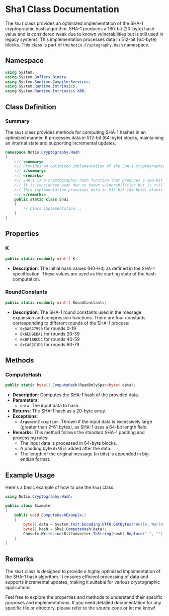 # Sha1 Class Documentation

The `Sha1` class provides an optimized implementation of the SHA-1 cryptographic hash algorithm. SHA-1 produces a 160-bit (20-byte) hash value and is considered weak due to known vulnerabilities but is still used in legacy systems. This implementation processes data in 512-bit (64-byte) blocks. This class is part of the `Notio.Cryptography.Hash` namespace.

## Namespace

```csharp
using System;
using System.Buffers.Binary;
using System.Runtime.CompilerServices;
using System.Runtime.Intrinsics;
using System.Runtime.Intrinsics.X86;
```

## Class Definition

### Summary

The `Sha1` class provides methods for computing SHA-1 hashes in an optimized manner. It processes data in 512-bit (64-byte) blocks, maintaining an internal state and supporting incremental updates.

```csharp
namespace Notio.Cryptography.Hash
{
    /// <summary>
    /// Provides an optimized implementation of the SHA-1 cryptographic hash algorithm.
    /// </summary>
    /// <remarks>
    /// SHA-1 is a cryptographic hash function that produces a 160-bit (20-byte) hash value.
    /// It is considered weak due to known vulnerabilities but is still used in legacy systems.
    /// This implementation processes data in 512-bit (64-byte) blocks.
    /// </remarks>
    public static class Sha1
    {
        // Class implementation...
    }
}
```

## Properties

### K

```csharp
public static readonly uint[] K;
```

- **Description**: The initial hash values (H0-H4) as defined in the SHA-1 specification. These values are used as the starting state of the hash computation.

### RoundConstants

```csharp
public static readonly uint[] RoundConstants;
```

- **Description**: The SHA-1 round constants used in the message expansion and compression functions. There are four constants corresponding to different rounds of the SHA-1 process:
  - `0x5A827999` for rounds 0-19
  - `0x6ED9EBA1` for rounds 20-39
  - `0x8F1BBCDC` for rounds 40-59
  - `0xCA62C1D6` for rounds 60-79

## Methods

### ComputeHash

```csharp
public static byte[] ComputeHash(ReadOnlySpan<byte> data);
```

- **Description**: Computes the SHA-1 hash of the provided data.
- **Parameters**:
  - `data`: The input data to hash.
- **Returns**: The SHA-1 hash as a 20-byte array.
- **Exceptions**:
  - `ArgumentException`: Thrown if the input data is excessively large (greater than 2^61 bytes), as SHA-1 uses a 64-bit length field.
- **Remarks**: This method follows the standard SHA-1 padding and processing rules:
  - The input data is processed in 64-byte blocks.
  - A padding byte `0x80` is added after the data.
  - The length of the original message (in bits) is appended in big-endian format.

## Example Usage

Here's a basic example of how to use the `Sha1` class:

```csharp
using Notio.Cryptography.Hash;

public class Example
{
    public void ComputeHashExample()
    {
        byte[] data = System.Text.Encoding.UTF8.GetBytes("Hello, World!");
        byte[] hash = Sha1.ComputeHash(data);
        Console.WriteLine(BitConverter.ToString(hash).Replace("-", "").ToLower());
    }
}
```

## Remarks

The `Sha1` class is designed to provide a highly optimized implementation of the SHA-1 hash algorithm. It ensures efficient processing of data and supports incremental updates, making it suitable for various cryptographic applications.

Feel free to explore the properties and methods to understand their specific purposes and implementations. If you need detailed documentation for any specific file or directory, please refer to the source code or let me know!
